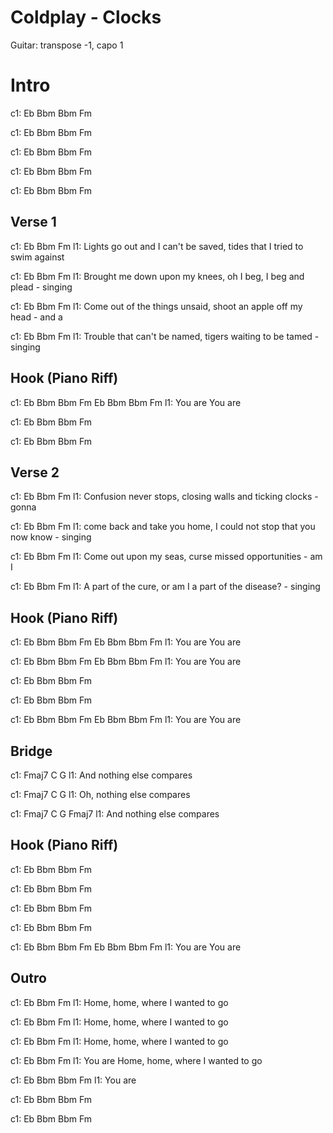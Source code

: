 # Coldplay - Clocks

Guitar: transpose -1, capo 1

# Intro
c1: Eb  Bbm  Bbm  Fm

c1: Eb  Bbm  Bbm  Fm

c1: Eb  Bbm  Bbm  Fm

c1: Eb  Bbm  Bbm  Fm

c1: Eb  Bbm  Bbm  Fm

## Verse 1
c1: Eb                   Bbm                                    Fm
l1: Lights go out and I can't be saved, tides that I tried to swim against

c1: Eb                Bbm                        Fm
l1: Brought me down upon my knees, oh I beg, I beg and plead - singing

c1: Eb                 Bbm                            Fm
l1:   Come out of the things unsaid, shoot an apple off my head - and a

c1: Eb              Bbm                             Fm
l1:   Trouble that can't be named, tigers waiting to be tamed - singing

## Hook (Piano Riff)
c1: Eb      Bbm      Bbm      Fm      Eb      Bbm      Bbm      Fm
l1:      You              are           You              are

c1: Eb  Bbm  Bbm  Fm

c1: Eb  Bbm  Bbm  Fm

## Verse 2
c1: Eb         Bbm                             Fm
l1: Confusion never stops, closing walls and ticking clocks - gonna

c1: Eb               Bbm                                   Fm
l1:   come back and take you home, I could not stop that you now know - singing

c1: Eb           Bbm                             Fm
l1:   Come out upon my seas, curse missed opportunities - am I

c1: Eb        Bbm                             Fm
l1:   A part of the cure, or am I a part of the disease? - singing

## Hook (Piano Riff)
c1: Eb      Bbm      Bbm      Fm      Eb      Bbm      Bbm      Fm
l1:      You              are           You              are

c1: Eb      Bbm      Bbm      Fm      Eb      Bbm      Bbm      Fm
l1:      You              are           You              are

c1: Eb  Bbm  Bbm  Fm

c1: Eb  Bbm  Bbm  Fm

c1: Eb      Bbm      Bbm      Fm      Eb      Bbm      Bbm      Fm
l1:      You              are           You              are

## Bridge
c1: Fmaj7                  C     G
l1:       And nothing else compares

c1: Fmaj7                  C     G
l1:       Oh, nothing else compares

c1: Fmaj7                  C     G    Fmaj7
l1:       And nothing else compares

## Hook (Piano Riff)
c1: Eb  Bbm  Bbm  Fm

c1: Eb  Bbm  Bbm  Fm

c1: Eb  Bbm  Bbm  Fm

c1: Eb  Bbm  Bbm  Fm

c1: Eb      Bbm      Bbm      Fm      Eb      Bbm      Bbm      Fm
l1:      You              are           You              are

## Outro
c1: Eb      Bbm                     Fm
l1: Home, home, where I wanted to go

c1: Eb     Bbm                      Fm
l1: Home, home, where I wanted to go

c1: Eb      Bbm                     Fm
l1: Home, home, where I wanted to go

c1:           Eb     Bbm                      Fm
l1: You   are Home, home, where I wanted to go

c1: Eb  Bbm  Bbm  Fm
l1:    You  are

c1: Eb  Bbm  Bbm  Fm

c1: Eb  Bbm  Bbm  Fm
